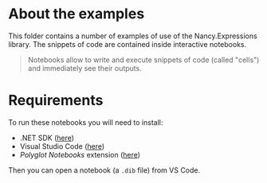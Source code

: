 # About the examples

This folder contains a number of examples of use of the Nancy.Expressions library. The snippets of code are contained inside interactive notebooks.

> Notebooks allow to write and execute snippets of code (called "cells") and immediately see their outputs.

# Requirements

To run these notebooks you will need to install:
 
 * .NET SDK ([here](https://dotnet.microsoft.com/en-us/download))
 * Visual Studio Code ([here](https://code.visualstudio.com/)) 
 * *Polyglot Notebooks* extension ([here](https://marketplace.visualstudio.com/items?itemName=ms-dotnettools.dotnet-interactive-vscode))

Then you can open a notebook (a `.dib` file) from VS Code.
